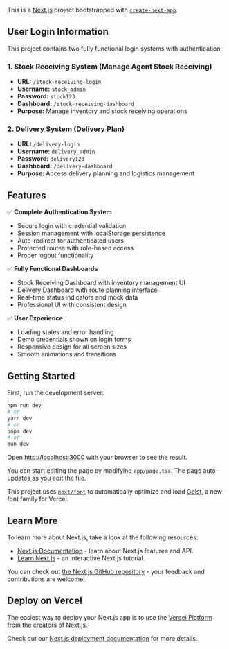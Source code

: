 This is a [Next.js](https://nextjs.org) project bootstrapped with [`create-next-app`](https://nextjs.org/docs/app/api-reference/cli/create-next-app).

## User Login Information

This project contains two fully functional login systems with authentication:

### 1. Stock Receiving System (Manage Agent Stock Receiving)
- **URL:** `/stock-receiving-login`
- **Username:** `stock_admin`
- **Password:** `stock123`
- **Dashboard:** `/stock-receiving-dashboard`
- **Purpose:** Manage inventory and stock receiving operations

### 2. Delivery System (Delivery Plan)
- **URL:** `/delivery-login`
- **Username:** `delivery_admin`
- **Password:** `delivery123`
- **Dashboard:** `/delivery-dashboard`
- **Purpose:** Access delivery planning and logistics management

## Features

✅ **Complete Authentication System**
- Secure login with credential validation
- Session management with localStorage persistence
- Auto-redirect for authenticated users
- Protected routes with role-based access
- Proper logout functionality

✅ **Fully Functional Dashboards**
- Stock Receiving Dashboard with inventory management UI
- Delivery Dashboard with route planning interface
- Real-time status indicators and mock data
- Professional UI with consistent design

✅ **User Experience**
- Loading states and error handling
- Demo credentials shown on login forms
- Responsive design for all screen sizes
- Smooth animations and transitions

## Getting Started

First, run the development server:

```bash
npm run dev
# or
yarn dev
# or
pnpm dev
# or
bun dev
```

Open [http://localhost:3000](http://localhost:3000) with your browser to see the result.

You can start editing the page by modifying `app/page.tsx`. The page auto-updates as you edit the file.

This project uses [`next/font`](https://nextjs.org/docs/app/building-your-application/optimizing/fonts) to automatically optimize and load [Geist](https://vercel.com/font), a new font family for Vercel.

## Learn More

To learn more about Next.js, take a look at the following resources:

- [Next.js Documentation](https://nextjs.org/docs) - learn about Next.js features and API.
- [Learn Next.js](https://nextjs.org/learn) - an interactive Next.js tutorial.

You can check out [the Next.js GitHub repository](https://github.com/vercel/next.js) - your feedback and contributions are welcome!

## Deploy on Vercel

The easiest way to deploy your Next.js app is to use the [Vercel Platform](https://vercel.com/new?utm_medium=default-template&filter=next.js&utm_source=create-next-app&utm_campaign=create-next-app-readme) from the creators of Next.js.

Check out our [Next.js deployment documentation](https://nextjs.org/docs/app/building-your-application/deploying) for more details.
